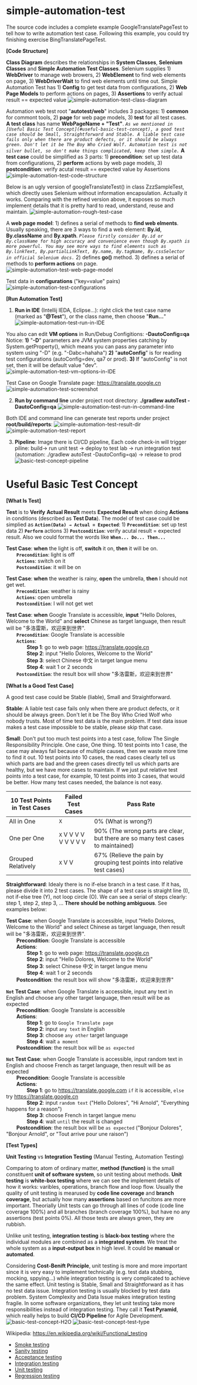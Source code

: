 # simple-automation-test
The source code includes a complete example GoogleTranslatePageTest to tell how to write automation test case. Following this example, you could try finishing exercise BingTranslatePageTest.

**[Code Structure]**

**Class Diagram** describes the relationships in **System Classes**, **Selenium Classes** and **Simple Automation Test Classes**. Selenium supplies 1) **WebDriver** to manage web browers, 2) **WebElement** to find web elements on page, 3) **WebDriverWait** to find web elements until time out. Simple Automation Test has 1) **Config** to get test data from configurations, 2) **Web Page Models** to perform actions on pages, 3) **Assertions** to verify actual result == expected value
![simple-automation-test-class-diagram](https://raw.githubusercontent.com/simpleliangsl/simple-automation-test/master/readme/simple-automation-test-class-diagram.png "simple-automation-test-class-diagram")

Automation web test root "**autotest/web**" includes 3 packages: 1) **common** for commont tools, 2) **page** for web page models, 3) **test** for all test cases. **A test class** has name **WebPageName + "Test"**. _`As we mentioned in [Useful Basic Test Concept](#useful-basic-test-concept), a good test case should be Small, Straightforward and Stable. A liable test case fails only when there are product defects, or it should be always green. Don't let it be The Boy Who Cried Wolf. Automation test is not silver bullet, so don't make things complicated, keep them simple.`_ **A test case** could be simplified as 3 parts: 1) **precondition**: set up test data from configurations, 2) **perform** actions by web page models, 3) **postcondition**: verify acutal result == expected value by Assertions
![simple-automation-test-code-structure](https://raw.githubusercontent.com/simpleliangsl/simple-automation-test/master/readme/simple-automation-test-code-structure.png "simple-automation-test-code-structure")

Below is an ugly version of googleTranslateTest() in class ZzzSampleTest, which directly uses Selenium without information encapsulation. Actually it works. Comparing with the refined version above, it exposes so much implement details that it is pretty hard to read, understand, reuse and maintain.
![simple-automation-rough-test-case](https://raw.githubusercontent.com/simpleliangsl/simple-automation-test/master/readme/simple-automation-rough-test-case.png "simple-automation-rough-test-case")

A **web page model**: 1) defines a serial of methods to **find web elments**. Usually speaking, there are 3 ways to find a web element: **By.id**, **By.className** and **By.xpath**. _`Please firstly consider By.id or By.className for high accuracy and convenience even though By.xpath is more powerful. You may see more ways to find elements such as By.linkText, By.partialLinkText, By.name, By.tagName, By.cssSelector in official Selenium docs.`_ 2) defines **go()** method. 3) defines a serial of methods to **perform actions** on page.
![simple-automation-test-web-page-model](https://raw.githubusercontent.com/simpleliangsl/simple-automation-test/master/readme/simple-automation-test-web-page-model.png "simple-automation-test-web-page-model")

Test data in **configurations** ("key=value" pairs)
![simple-automation-test-configurations](https://raw.githubusercontent.com/simpleliangsl/simple-automation-test/master/readme/simple-automation-test-configurations.png "simple-automation-test-configurations")
 
**[Run Automation Test]**
1. **Run in IDE** (Intellij IEDA, Eclipse...): right click the test case name (marked as "**@Test**"), or the class name, then choose "**Run...**"
![simple-automation-test-run-in-IDE](https://raw.githubusercontent.com/simpleliangsl/simple-automation-test/master/readme/simple-automation-test-run-in-IDE.png "simple-automation-test-run-in-IDE")

You also can edit **VM options** in Run/Debug Configitions: **-DautoConfig=qa**  Notice: **1)** "**-D**" parameters are JVM system properties catching by System.getProperty(), which means you can pass any parameter into system using "-D" (e.g. "-Dabc=hahaha") **2)** "**autoConfig**" is for reading test configurations (autoConfig=dev, qa7 or prod). **3)** If "autoConfig" is not set, then it will be default value "dev".
![simple-automation-test-vm-options-in-IDE](https://raw.githubusercontent.com/simpleliangsl/simple-automation-test/master/readme/simple-automation-test-vm-options-in-IDE.png "simple-automation-test-vm-options-in-IDE")

Test Case on Google Translate page: https://translate.google.cn
![simple-automation-test-screenshot](https://raw.githubusercontent.com/simpleliangsl/simple-automation-test/master/readme/simple-automation-test-screenshot.png "simple-automation-test-screenshot")

2. **Run by command line** under project root directory: **./gradlew autoTest -DautoConfig=qa**
![simple-automation-test-run-in-command-line](https://raw.githubusercontent.com/simpleliangsl/simple-automation-test/master/readme/simple-automation-test-run-in-command-line.png "simple-automation-test-run-in-command-line")
 
Both IDE and command line can generate test reports under project **root/build/reports**:
![simple-automation-test-result-dir](https://raw.githubusercontent.com/simpleliangsl/simple-automation-test/master/readme/simple-automation-test-result-dir.png "simple-automation-test-result-dir")
![simple-automation-test-report](https://raw.githubusercontent.com/simpleliangsl/simple-automation-test/master/readme/simple-automation-test-report.png "simple-automation-test-report")

3. **Pipeline**: Image there is CI/CD pipeline, Each code check-in will trigger piline: build→ run unit test → deploy to test lab → run integration test (automation: ./gradlew autoTest -DautoConfig=qa) → release to prod
![basic-test-concept-pipeline](https://raw.githubusercontent.com/simpleliangsl/simple-automation-test/master/readme/basic-test-concept-pipeline.png "basic-test-concept-pipeline")


# Useful Basic Test Concept

**[What Is Test]**

**Test** is to **Verify** **Actual Result** meets **Expected Result** when doing **Actions** in conditions (described as **Test Data**). The model of test case could be simplied as **`Action(Data) → Actual = Expected`**: 1) **`Precondition`**: set up test data  2) **`Perform`** actions 3) **`Postcondition`**: verify acutal result = expected result. Also we could format the words like **`When... Do... Then...`**

**Test Case**: **when** the light is off, **switch** it on, **then** it will be on.  
&emsp;&emsp;**`Precondition`**: light is off  
&emsp;&emsp;**`Actions`**: switch on it  
&emsp;&emsp;**`Postcondition`**: it will be on  

**Test Case**: **when** the weather is rainy, **open** the umbrella, **then** I should not get wet.  
&emsp;&emsp;**`Precondition`**: weather is rainy  
&emsp;&emsp;**`Actions`**: open umbrella  
&emsp;&emsp;**`Postcondition`**: I will not get wet  

**Test Case**: **when** Google Translate is accessible, **input** "Hello Dolores, Welcome to the World" and **select** Chinese as target language, then result will be "多洛雷斯，欢迎来到世界".  
&emsp;&emsp;**`Precondition`**: Google Translate is accessible  
&emsp;&emsp;**`Actions`**:  
&emsp;&emsp;&emsp;&emsp;**Step 1**: go to web page: https://translate.google.cn  
&emsp;&emsp;&emsp;&emsp;**Step 2**: input "Hello Dolores, Welcome to the World"  
&emsp;&emsp;&emsp;&emsp;**Step 3**: select Chinese 中文 in target langue menu  
&emsp;&emsp;&emsp;&emsp;**Step 4**: wait 1 or 2 seconds  
&emsp;&emsp;**`Postcondition`**: the result box will show "多洛雷斯，欢迎来到世界"  
 
**[What Is a Good Test Case]**

A good test case could be Stable (liable), Small and Straightforward.

**Stable**: A liable test case fails only when there are product defects, or it should be always green. Don't let it be The Boy Who Cried Wolf who nobody trusts. Most of time test data is the main problem. If test data issue makes a test case impossible to be stable, please skip that case.

**Small**: Don't put too much test points into a test case, follow The Single Responsibility Principle. One case, One thing. 10 test points into 1 case, the case may always fail because of multiple causes, then we waste more time to find it out. 10 test points into 10 cases, the read cases clearly tell us which parts are bad and the green cases directly tell us which parts are healthy, but we have more cases to maintain. If we just put relative test points into a test case, for example, 10 test points into 3 cases, that would be better. How many test cases needed, the balance is not easy.

10 Test Points in Test Cases | Failed Test Cases | Pass Rate
--- | --- | ---
All in One | `X` | 0% (What is wrong?)
One per One | `X`	V	V	V	V	V	V	V	V	V | 90% (The wrong parts are clear, but there are so many test cases to maintained)
Grouped Relatively | `X`	V	V | 67% (Relieve the pain by grouping test points into relative test cases)

**Straightforward**: Idealy there is no if-else branch in a test case. If it has, please divide it into 2 test cases. The shape of a test case is straight line (I), not if-else tree (Y), not loop circle (O). We can see a serial of steps clearly: step 1, step 2, step 3, ... **There should be nothing ambiguous**. See examples below:

**Test Case**: when Google Translate is accessible, input "Hello Dolores, Welcome to the World" and select Chinese as target language, then result will be "多洛雷斯，欢迎来到世界".  
&emsp;&emsp;**Precondition**: Google Translate is accessible  
&emsp;&emsp;**Actions**:  
&emsp;&emsp;&emsp;&emsp;**Step 1**: go to web page: https://translate.google.cn  
&emsp;&emsp;&emsp;&emsp;**Step 2**: input "Hello Dolores, Welcome to the World"  
&emsp;&emsp;&emsp;&emsp;**Step 3**: select Chinese 中文 in target langue menu  
&emsp;&emsp;&emsp;&emsp;**Step 4**: wait 1 or 2 seconds  
&emsp;&emsp;**Postcondition**: the result box will show "多洛雷斯，欢迎来到世界"

**`Not` Test Case**: when Google Translate is accessible, input any text in English and choose any other target language, then result will be as expected  
&emsp;&emsp;**Precondition**: Google Translate is accessible  
&emsp;&emsp;**Actions**:  
&emsp;&emsp;&emsp;&emsp;**Step 1**: go to `Google Translate page`  
&emsp;&emsp;&emsp;&emsp;**Step 2**: input `any text` in English  
&emsp;&emsp;&emsp;&emsp;**Step 3**: choose `any other` target language  
&emsp;&emsp;&emsp;&emsp;**Step 4**: wait `a moment`  
&emsp;&emsp;**Postcondition**: the result box will be `as expected`  

**`Not` Test Case**: when Google Translate is accessible, input random text in English and choose French as target language, then result will be as expected  
&emsp;&emsp;**Precondition**: Google Translate is accessible  
&emsp;&emsp;**Actions**:  
&emsp;&emsp;&emsp;&emsp;**Step 1**: go to https://translate.google.com `if` it is accessible, `else` try https://translate.google.cn  
&emsp;&emsp;&emsp;&emsp;**Step 2**: input `random text` ("Hello Dolores", "Hi Arnold", "Everything happens for a reason")  
&emsp;&emsp;&emsp;&emsp;**Step 3**: choose French in target langue menu  
&emsp;&emsp;&emsp;&emsp;**Step 4**: wait `until` the result is changed  
&emsp;&emsp;**Postcondition**: the result box will be `as expected` ("Bonjour Dolores", "Bonjour Arnold", or "Tout arrive pour une raison")  

**[Test Types]**

**Unit Testing** vs **Integration Testing** (Manual Testing, Automation Testing)

Comparing to atom of ordinary matter, **method (function)** is the small constituent **unit of software system**, so unit testing about methods. **Unit testing** is **white-box testing** where we can see the implement details of how it works: varibles, operations, branch flow and loop flow. Usually the quality of unit testing is mearused by **code line coverage** and **branch coverage**, but actually how many **assertions** based on funcitons are more important. Theorially Unit tests can go through all lines of code (code line coverage 100%) and all branches (branch coverage 100%), but have no any assertions (test points 0%). All those tests are always green, they are rubbish.

Unlike unit testing, **integration testing** is **black-box testing** where the individual modules are combined as a **integrated system**. We treat the whole system as a **input-output box** in high level. It could be **manual** or **automated**.

Considering **Cost-Benift Principle**, unit testing is more and more important since it is very easy to implement technically (e.g. test data stubbing, mocking, sppying...) while integration testing is very complicated to achieve the same effect. Unit testing is Stable, Small and Straightforward as it has no test data issue. Integration testing is usually blocked by test data problem. System Complexity and Data Issue makes integration testing fragile. In some software organizations, they let unit testing take more responsibilities instead of integration testing. They call it **Test Pyramid**, which really helps to build **CI/CD Pipeline** for Agile Development.
![basic-test-concept-H2O](https://raw.githubusercontent.com/simpleliangsl/simple-automation-test/master/readme/basic-test-concept-H2O.png "basic-test-concept-H2O")
![basic-test-concept-test-type](https://raw.githubusercontent.com/simpleliangsl/simple-automation-test/master/readme/basic-test-concept-test-type.png "basic-test-concept-test-type")

Wikipedia: https://en.wikipedia.org/wiki/Functional_testing  
* [Smoke testing](https://en.wikipedia.org/wiki/Smoke_testing_(software))  
* [Sanity testing](https://en.wikipedia.org/wiki/Sanity_testing)  
* [Acceptance testing](https://en.wikipedia.org/wiki/Acceptance_testing)  
* [Integration testing](https://en.wikipedia.org/wiki/Integration_testing)  
* [Unit testing](https://en.wikipedia.org/wiki/Unit_testing)  
* [Regression testing](https://en.wikipedia.org/wiki/Regression_testing)  
